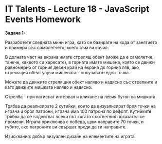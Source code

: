 # IT Talents - Lecture 18 - JavaScript Events Homework

 **Задача 1:**
 
 Разработете следната мини игра, като се базирате на кода от занятието и примера със
 самолетчето, което съм ви качил:
 
 В долната част на екрана имате стрелящ обект (може да е самолетче, танкче, каквото си харесате),
 в горната имате мишена, която се движи равномерно от горния десен край на екрана до горния
 ляв, ако стрелящия обект улучи мишената - получавате една точка.
 
 Можете да движите стрелящия обект наляво и надясно със стрелките и като движите мишката
 наляво и надясно.
 
 Стрелба - при натиснат интервал и кликане на левия бутон на мишката.
 
 Трябва да реализирате 2 кутийки, които да визуализират броя точки на играча и броя патрони,
 играча има 100 патрона по дефолт. Кутийките трябва да се ъпдейтват всеки път когато съответния
 показател се промени. Играта приключва с победа, щом направите 70 точки, и губите, ако патроните
 ви свършат преди да ги направите.
 
 Изисквания: добър визуален дизайн на елементите на играта.
